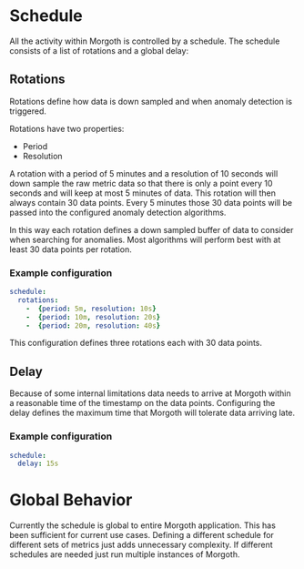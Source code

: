 # Schedule

All the activity within Morgoth is controlled by a schedule. The schedule consists
of a list of rotations and a global delay:


## Rotations


Rotations define how data is down sampled and when anomaly detection is triggered.

Rotations have two properties:

* Period
* Resolution

A rotation with a period of 5 minutes and a resolution of 10 seconds will down sample the raw metric data
so that there is only a point every 10 seconds and will keep at most 5 minutes of data. This rotation will
then always contain 30 data points. Every 5 minutes those 30 data points will be passed into the configured
anomaly detection algorithms.

In this way each rotation defines a down sampled buffer of data to consider when searching for anomalies.
Most algorithms will perform best with at least 30 data points per rotation.

### Example configuration

```yaml
schedule:
  rotations:
    -  {period: 5m, resolution: 10s}
    -  {period: 10m, resolution: 20s}
    -  {period: 20m, resolution: 40s}
```

This configuration defines three rotations each with 30 data points.


## Delay

Because of some internal limitations data needs to arrive at Morgoth within a reasonable time of the timestamp
on the data points. Configuring the delay defines the maximum time that Morgoth will tolerate data arriving late.

### Example configuration

```yaml
schedule:
  delay: 15s
```


# Global Behavior

Currently the schedule is global to entire Morgoth application. This has been sufficient for current use
cases. Defining a different schedule for different sets of metrics just adds unnecessary complexity. If
different schedules are needed just run multiple instances of Morgoth.


